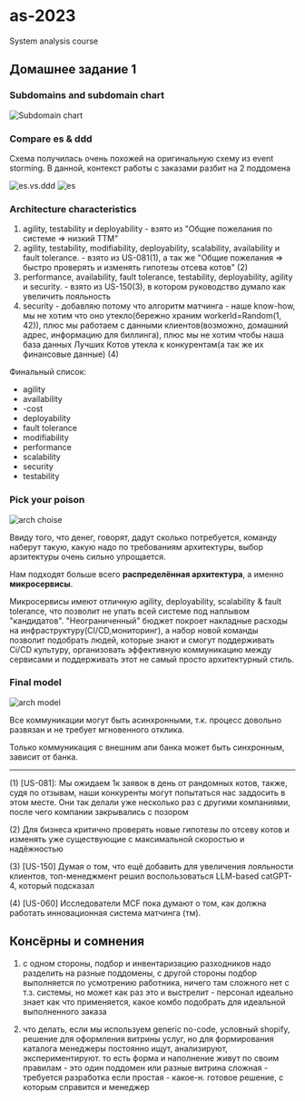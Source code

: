 # as-2023
System analysis course

## Домашнее задание 1
### Subdomains and subdomain chart
![Subdomain chart](./2-ddd.png)


### Compare es & ddd
Схема получилась очень похожей на оригинальную схему из event storming. В данной, контекст работы с заказами разбит на 2 поддомена

![es.vs.ddd](./2-es.vs.ddd.png)
![es](../1/1-cm.png)

### Architecture characteristics
<!-- выпишите характеристики, важные для проекта. В нашем случае мы не можем спросить у бизнеса, что важно, а что нет;
для каждой найденной характеристики укажите место, где она была взята; -->

1. agility, testability и deployability - взято из "Общие пожелания по системе => низкий ТТМ"
2. agility, testability, modifiability, deployability, scalability, availability и fault tolerance. - взято из US-081(1), а так же "Общиe пожелания => быстро проверять и изменять гипотезы отсева котов" (2)
3. performance, availability, fault tolerance, testability, deployability, agility и security. - взято из US-150(3), в котором руководство думало как увеличить лояльность
4. security - добавляю потому что алгоритм матчинга - наше know-how, мы не хотим что оно утекло(бережно храним workerId=Random(1, 42)), плюс мы работаем с данными клиентов(возможно, домашний адрес, информацию для биллинга), плюс мы не хотим чтобы наша база данных Лучших Котов утекла к конкурентам(а так же их финансовые данные) (4)

Финальный список:
* agility
* availability
* -cost
* deployability
* fault tolerance 
* modifiability
* performance
* scalability
* security
* testability

### Pick your poison
<!-- 
выберите один из четырёх архитектурных стилей, описанных в уроке. Опишите, почему вы сделали такой выбор и по каким характеристикам сравнивали стили (можно использовать картинку из урока со сравнением стилей); -->
![arch choise](./arch.choise.png)

Ввиду того, что денег, говорят, дадут сколько потребуется, команду наберут такую, какую надо по требованиям архитектуры, выбор арзитектуры очень сильно упрощается.

Нам подходят больше всего **распределённая архитектура**, а именно **микросервисы**. 

Микросервисы имеют отличную agility, deployability, scalability & fault tolerance, что позволит не упать всей системе под наплывом "кандидатов". "Неограниченный" бюджет покроет накладные расходы на инфраструктуру(CI/CD,мониторинг), а набор новой команды позволит подобрать людей, которые знают и смогут поддерживать Ci/CD культуру, организовать эффективную коммуникацию между сервисами и поддерживать этот не самый просто архитектурный стиль.


<!-- сделайте итоговую модель системы, укажите виды коммуникаций между элементами, если выбрали распределённый стиль. -->

### Final model


![arch model](./2-ms-arch.png)

Все коммуникации могут быть асинхронными, т.к. процесс довольно развязан и не требует мгновенного отклика.

Только коммуникация с внешним апи банка может быть синхронным, зависит от банка.

----------
(1) [US-081]: Мы ожидаем 1к заявок в день от рандомных котов, также, судя по отзывам, наши конкуренты могут попытаться нас заддосить в этом месте. Они так делали уже несколько раз с другими компаниями, после чего компании закрывались с позором

(2) Для бизнеса критично проверять новые гипотезы по отсеву котов и изменять уже существующие с максимальной скоростью и надёжностью

(3) [US-150] Думая о том, что ещё добавить для увеличения лояльности клиентов, топ-менеджмент решил воспользоваться LLM-based catGPT-4, который подсказал 

(4) [US-060] Исследователи MCF пока думают о том, как должна работать инновационная система матчинга (тм).

## Консёрны и сомнения
1) с одном стороны, подбор и инвентаризацию разходников надо разделить на разные поддомены, с другой стороны подбор выполняется по усмотрению работника, ничего там сложного нет с т.з. системы, но может как раз это и выстрелит - персонал идеально знает как что применяется, какое комбо подобрать для идеальной выполненного заказа

2) что делать, если мы используем generic no-code, условный shopify, решение для оформления витрины услуг, но для формирования каталога менеджеры постоянно ищут, анализируют, экспериментируют.
то есть форма и наполнение живут по своим правилам - это один поддомен или разные
витрина сложная - требуется разработка
если простая - какое-н. готовое решение, с которым справится и менеджер